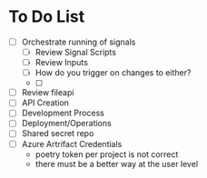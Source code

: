 # To Do List


- [ ] Orchestrate running of signals
	- [ ] Review Signal Scripts
	- [ ] Review Inputs
	- [ ] How do you trigger on changes to either?
	- [ ] 
- [ ] Review fileapi
- [ ] API Creation
- [ ] Development Process
- [ ] Deployment/Operations
- [ ] Shared secret repo
- [ ] Azure Artrifact Credentials
	- poetry token per project is not correct
	- there must be a better way at the user level